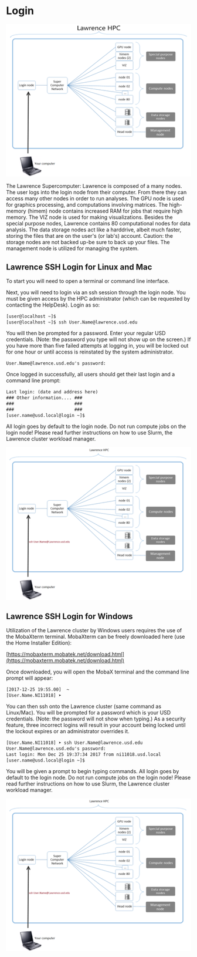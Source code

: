 # Login

![](../.gitbook/assets/lawrencediagram2%20%281%29.png)

The Lawrence Supercomputer: Lawrence is composed of a many nodes. The user logs into the login node from their computer. From there they can access many other nodes in order to run analyses. The GPU node is used for graphics processing, and computations involving matrices. The high-memory \(himem\) node contains increased RAM for jobs that require high memory. The VIZ node is used for making visualizations. Besides the special purpose nodes, Lawrence contains 80 computational nodes for data analysis.  The data storage nodes act like a harddrive, albeit much faster, storing the files that are on the user's \(or lab's\) account.  Caution: the storage nodes are not backed up-be sure to back up your files.  The management node is utilized for managing the system.

## Lawrence SSH Login for Linux and Mac

To start you will need to open a terminal or command line interface.

Next, you will need to login via an ssh session through the login node. You must be given access by the HPC administrator \(which can be requested by contacting the HelpDesk\). Login as so:

```text
[user@localhost ~]$
[user@localhost ~]$ ssh User.Name@lawrence.usd.edu
```

You will then be prompted for a password. Enter your regular USD credentials. \(Note: the password you type will not show up on the screen.\) If you have more than five failed attempts at logging in, you will be locked out for one hour or until access is reinstated by the system administrator.

```text
User.Name@lawrence.usd.edu's password:
```

Once logged in successfully, all users should get their last login and a command line prompt:

```text
Last login: (date and address here)
### Other information.... ###
###                       ###
###                       ###
[user.name@usd.local@login ~]$
```

All login goes by default to the login node. Do not run compute jobs on the login node! Please read further instructions on how to use Slurm, the Lawrence cluster workload manager.

![](../.gitbook/assets/lawrencediagram2-ssh.png)

## Lawrence SSH Login for Windows

Utilization of the Lawrence cluster by Windows users requires the use of the MobaXterm terminal. MobaXterm can be freely downloaded here \(use the Home Installer Edition\):

[https://mobaxterm.mobatek.net/download.html](https://mobaxterm.mobatek.net/download.html)

Once downloaded, you will open the MobaX terminal and the command line prompt will appear:

```text
[2017-12-25 19:55.00]  ~
[User.Name.NI11018] ➤
```

You can then ssh onto the Lawrence cluster \(same command as Linux/Mac\). You will be prompted for a password which is your USD credentials. \(Note: the password will not show when typing.\) As a security feature, three incorrect logins will result in your account being locked until the lockout expires or an administrator overrides it.

```text
[User.Name.NI11018] ➤ ssh User.Name@lawrence.usd.edu
User.Name@lawrence.usd.edu's password:
Last login: Mon Dec 25 19:37:34 2017 from ni11018.usd.local
[user.name@usd.local@login ~]$
```

You will be given a prompt to begin typing commands. All login goes by default to the login node. Do not run compute jobs on the login node! Please read further instructions on how to use Slurm, the Lawrence cluster workload manager.

![](../.gitbook/assets/lawrencediagram2-ssh.png)



